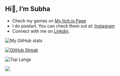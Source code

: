 ## Hi👋, I’m Subha

-  Check my games on [My Itch.io Page](https://ixaledev.itch.io)
-  I do pixelart. You can check them out at: [Instagram](https://instagram.com/ixaledev)
-  Connect with me on [Linkdin](https://www.linkedin.com/in/5ubh4d45/).

![My GitHub stats](https://github-readme-stats.vercel.app/api?username=5ubh4d45&theme=tokyonight&show_icons=true&card_width=495&count_private=true)

[![GitHub Streak](https://streak-stats.demolab.com?user=5ubh4d45&theme=tokyonight)](https://git.io/streak-stats)

![Top Langs](https://github-readme-stats.vercel.app/api/top-langs/?username=5ubh4d45&theme=tokyonight&layout=compact&card_width=450&hide=ShaderLab,hlsl,html&exclude_repo=2dSideScrollerAdventure,All-Out-War,Unity-TileSystem-Test,ZomBug-A-Reaper-s-Tale,Walk_in_the_Night,Unity-Prototypes,Chaos-Arena)


![](https://komarev.com/ghpvc/?username=5ubh4d45&color=blue&style=flate-square&label=Views)
